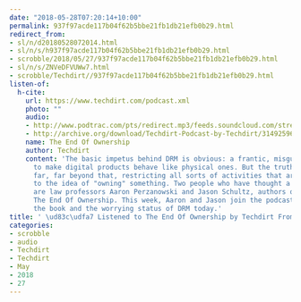 ```yaml
---
date: "2018-05-28T07:20:14+10:00"
permalink: 937f97acde117b04f62b5bbe21fb1db21efb0b29.html
redirect_from:
- sl/n/d20180528072014.html
- sl/n/s/h937f97acde117b04f62b5bbe21fb1db21efb0b29.html
- scrobble/2018/05/27/937f97acde117b04f62b5bbe21fb1db21efb0b29.html
- sl/n/s/ZNVeDFVUWw7.html
- scrobble/Techdirt//937f97acde117b04f62b5bbe21fb1db21efb0b29.html
listen-of:
  h-cite:
    url: https://www.techdirt.com/podcast.xml
    photo: ""
    audio:
    - http://www.podtrac.com/pts/redirect.mp3/feeds.soundcloud.com/stream/314925967-techdirt-the-end-of-ownership.mp3
    - http://archive.org/download/Techdirt-Podcast-by-Techdirt/314925967-techdirt-the-end-of-ownership.mp3
    name: The End Of Ownership
    author: Techdirt
    content: 'The basic impetus behind DRM is obvious: a frantic, misguided desire
      to make digital products behave like physical ones. But the truth is DRM goes
      far, far beyond that, restricting all sorts of activities that are intrinsic
      to the idea of "owning" something. Two people who have thought a lot about this
      are law professors Aaron Perzanowski and Jason Schultz, authors of the new book
      The End Of Ownership. This week, Aaron and Jason join the podcast to discuss
      the book and the worrying status of DRM today.'
title: ' \ud83c\udfa7 Listened to The End Of Ownership by Techdirt From Techdirt'
categories:
- scrobble
- audio
- Techdirt
- Techdirt
- May
- 2018
- 27
---
```

